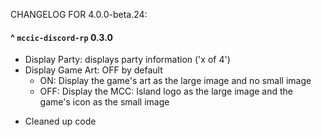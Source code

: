 CHANGELOG FOR 4.0.0-beta.24:

#### ^ `mccic-discord-rp` 0.3.0
+ Display Party: displays party information ('x of 4')
+ Display Game Art: OFF by default
  + ON: Display the game's art as the large image and no small image
  + OFF: Display the MCC: Island logo as the large image and the game's icon as the small image

* Cleaned up code
